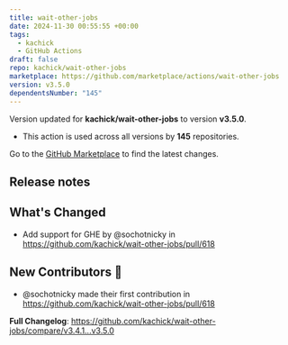 ```yaml
---
title: wait-other-jobs
date: 2024-11-30 00:55:55 +00:00
tags:
  - kachick
  - GitHub Actions
draft: false
repo: kachick/wait-other-jobs
marketplace: https://github.com/marketplace/actions/wait-other-jobs
version: v3.5.0
dependentsNumber: "145"
---
```



Version updated for **kachick/wait-other-jobs** to version **v3.5.0**.
- This action is used across all versions by **145** repositories.

Go to the [GitHub Marketplace](https://github.com/marketplace/actions/wait-other-jobs) to find the latest changes.

## Release notes

## What's Changed
* Add support for GHE by @sochotnicky in https://github.com/kachick/wait-other-jobs/pull/618

## New Contributors 🎉 
* @sochotnicky made their first contribution in https://github.com/kachick/wait-other-jobs/pull/618

**Full Changelog**: https://github.com/kachick/wait-other-jobs/compare/v3.4.1...v3.5.0
